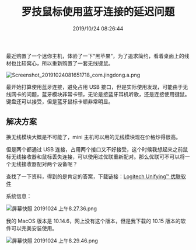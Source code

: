 ﻿---
title: "罗技鼠标使用蓝牙连接的延迟问题"
date: "2019/10/24 08:26:44"
updated: "2020/02/11 13:19:11"
permalink: "delay-problem-of-using-bluetooth-connection-in-logit-mouse"
categories:
 - [操作系统, MacOS]
---

最近购置了一个迷你主机，体验了一下“黑苹果”，为了追求简约，看着桌面上的线材也比较窝心，所以重新购置了一套无线键鼠。

![Screenshot_20191024081651718_com.jingdong.a.png](https://hd2y.oss-cn-beijing.aliyuncs.com/Screenshot_2019-10-24-08-16-51-718_com.jingdong.a_1571876396154.png?x-oss-process=image/auto-orient,1/resize,p_50/quality,q_50)

最开始打算使用蓝牙连接，避免占用 USB 接口，但是实际使用发现，可能由于无线网卡的问题，蓝牙模块非常卡顿，无论是接蓝牙耳机听歌，还是连接使用键鼠。键盘还可以接受，但是蓝牙鼠标卡顿非常明显。

## 解决方案

换无线模块大概是不可能了，mini 主机可以用的无线模块现在价格炒得很高。

但是两个都通过 USB 连接，占用两个接口又不好接受，这个时候我想起来之前鼠标无线接收器和鼠标丢失连接，可以使用过优联重新配对。那么优联可不可以将一个无线接收器配对两个设备呢？

查找了一下资料，得到的是肯定的答案，下载链接：[Logitech Unifying™ 优联软件](https://support.logi.com/hc/zh-cn/articles/360025297913)

系统信息：

![屏幕快照 20191024 上午8.27.36.png](https://hd2y.oss-cn-beijing.aliyuncs.com/%E5%B1%8F%E5%B9%95%E5%BF%AB%E7%85%A7%202019-10-24%20%E4%B8%8A%E5%8D%888.27.36_1571876886214.png?x-oss-process=image/auto-orient,1/resize,p_50/quality,q_50)

我的 MacOS 版本是 10.14.6，网上没有这个版本，但是我下载的 10.15 版本的软件可以完美安装使用。

![屏幕快照 20191024 上午8.29.46.png](https://hd2y.oss-cn-beijing.aliyuncs.com/%E5%B1%8F%E5%B9%95%E5%BF%AB%E7%85%A7%202019-10-24%20%E4%B8%8A%E5%8D%888.29.46_1571877004200.png?x-oss-process=image/auto-orient,1/resize,p_50/quality,q_50)



